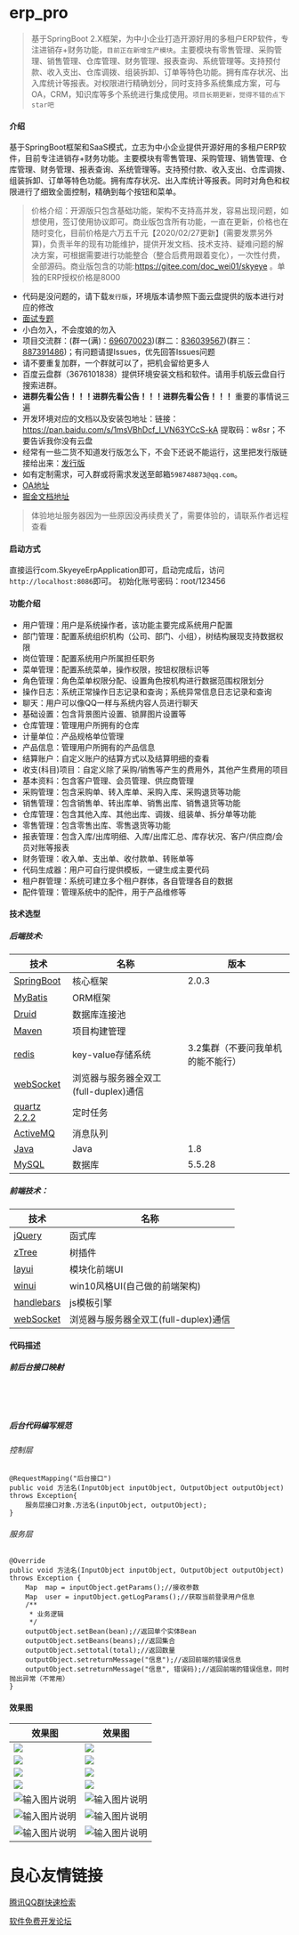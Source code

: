 # erp_pro

> 基于SpringBoot 2.X框架，为中小企业打造开源好用的多租户ERP软件，专注进销存+财务功能，`目前正在新增生产模块`。主要模块有零售管理、采购管理、销售管理、仓库管理、财务管理、报表查询、系统管理等。支持预付款、收入支出、仓库调拨、组装拆卸、订单等特色功能。拥有库存状况、出入库统计等报表。对权限进行精确划分，同时支持多系统集成方案，可与OA，CRM，知识库等多个系统进行集成使用。`项目长期更新，觉得不错的点下star吧`

#### 介绍
基于SpringBoot框架和SaaS模式，立志为中小企业提供开源好用的多租户ERP软件，目前专注进销存+财务功能。主要模块有零售管理、采购管理、销售管理、仓库管理、财务管理、报表查询、系统管理等。支持预付款、收入支出、仓库调拨、组装拆卸、订单等特色功能。拥有库存状况、出入库统计等报表。同时对角色和权限进行了细致全面控制，精确到每个按钮和菜单。

> 价格介绍：开源版只包含基础功能，架构不支持高并发，容易出现问题，如想使用，签订使用协议即可。商业版包含所有功能，一直在更新，价格也在随时变化，目前价格是六万五千元【2020/02/27更新】(需要发票另外算)，负责半年的现有功能维护，提供开发文档、技术支持、疑难问题的解决方案，可根据需要进行功能整合（整合后费用跟着变化），一次性付费，全部源码。商业版包含的功能:https://gitee.com/doc_wei01/skyeye 。单独的ERP授权价格是8000

- 代码是没问题的，请下载`发行版`，环境版本请参照下面云盘提供的版本进行对应的修改
- [面试专题](https://gitee.com/doc_wei01/skyeye/blob/master/Java%E5%AD%A6%E4%B9%A0%E7%9B%AE%E5%BD%95.md)
- 小白勿入，不会度娘的勿入
- 项目交流群：(群一(满)：[696070023](http://shang.qq.com/wpa/qunwpa?idkey=e9aace2bf3e05f37ed5f0377c3827c6683d970ac0bcc61b601f70dc861053229))(群二：[836039567](https://shang.qq.com/wpa/qunwpa?idkey=7bb6f29b27f772aadca9c7c4e384f7833c64e9c3c947b5e946c7b303d1fe174a))(群三：[887391486](https://shang.qq.com/wpa/qunwpa?idkey=a65f2e0292eb1048bb13abb7adca302bd83e3465974861ec1f04c2f7fffc4d99))；有问题请提Issues，优先回答Issues问题
- 请不要重复加群，一个群就可以了，把机会留给更多人
- 百度云盘群（3676101838）提供环境安装文档和软件。请用手机版云盘自行搜索进群。
-  **进群先看公告！！！进群先看公告！！！进群先看公告！！！**  重要的事情说三遍
- 开发环境对应的文档以及安装包地址：链接：https://pan.baidu.com/s/1msVBhDcf_I_VN63YCcS-kA 提取码：w8sr；不要告诉我你没有云盘
- 经常有一些二货不知道发行版怎么下，不会下还说不能运行，这里把发行版链接给出来：[发行版](https://gitee.com/doc_wei01/erp-pro/releases)
- 如有定制需求，可入群或将需求发送至邮箱`598748873@qq.com`。
- [OA地址](https://gitee.com/doc_wei01/skyeye)
- [掘金文档地址](https://juejin.im/post/5db28c1e51882560613501cf)

> 体验地址服务器因为一些原因没再续费关了，需要体验的，请联系作者远程查看

#### 启动方式
直接运行com.SkyeyeErpApplication即可，启动完成后，访问`http://localhost:8086`即可。 初始化账号密码：root/123456

#### 功能介绍

- 用户管理：用户是系统操作者，该功能主要完成系统用户配置
- 部门管理：配置系统组织机构（公司、部门、小组），树结构展现支持数据权限
- 岗位管理：配置系统用户所属担任职务
- 菜单管理：配置系统菜单，操作权限，按钮权限标识等
- 角色管理：角色菜单权限分配、设置角色按机构进行数据范围权限划分
- 操作日志：系统正常操作日志记录和查询；系统异常信息日志记录和查询
- 聊天：用户可以像QQ一样与系统内容人员进行聊天
- 基础设置：包含背景图片设置、锁屏图片设置等
- 仓库管理：管理用户所拥有的仓库
- 计量单位：产品规格单位管理
- 产品信息：管理用户所拥有的产品信息
- 结算账户：自定义账户的结算方式以及结算明细的查看
- 收支(科目)项目：自定义除了采购/销售等产生的费用外，其他产生费用的项目
- 基本资料：包含客户管理、会员管理、供应商管理
- 采购管理：包含采购单、转入库单、采购入库、采购退货等功能
- 销售管理：包含销售单、转出库单、销售出库、销售退货等功能
- 仓库管理：包含其他入库、其他出库、调拨、组装单、拆分单等功能
- 零售管理：包含零售出库、零售退货等功能
- 报表管理：包含入库/出库明细、入库/出库汇总、库存状况、客户/供应商/会员对账等报表
- 财务管理：收入单、支出单、收付款单、转账单等
- 代码生成器：用户可自行提供模板，一键生成主要代码
- 租户群管理：系统可建立多个租户群体，各自管理各自的数据
- 配件管理：管理系统中的配件，用于产品维修等


#### 技术选型

##### 后端技术:

技术|名称|版本
---|---|---
[SpringBoot](http://spring.io/projects/spring-boot)|核心框架|2.0.3
[MyBatis](http://www.mybatis.org/mybatis-3/zh/index.html)|ORM框架
[Druid](https://github.com/alibaba/druid)|数据库连接池|
[Maven](http://maven.apache.org/)|项目构建管理|
[redis](https://redis.io/)|key-value存储系统|3.2集群（不要问我单机的能不能行）
[webSocket](http://www.runoob.com/html/html5-websocket.html)|浏览器与服务器全双工(full-duplex)通信|
[quartz 2.2.2](http://www.quartz-scheduler.org/)|定时任务|
[ActiveMQ](http://activemq.apache.org/replicated-leveldb-store.html)|消息队列|
[Java]()|Java|1.8
[MySQL]()|数据库|5.5.28

##### 前端技术：

技术|名称
---|---
[jQuery](http://jquery.com/)|函式库
[zTree](http://www.treejs.cn/v3/)|树插件
[layui](https://www.layui.com/)|模块化前端UI
[winui](https://gitee.com/doc_wei01/skyeye)|win10风格UI(自己做的前端架构)
[handlebars](http://www.ghostchina.com/introducing-the-handlebars-js-templating-engine/)|js模板引擎
[webSocket](http://www.runoob.com/html/html5-websocket.html)|浏览器与服务器全双工(full-duplex)通信

#### 代码描述
##### 前后台接口映射

```
 
	 
 
```

##### 后台代码编写规范

###### 控制层

```
@RequestMapping("后台接口")
public void 方法名(InputObject inputObject, OutputObject outputObject) throws Exception{
	服务层接口对象.方法名(inputObject, outputObject);
}
```

###### 服务层

```
@Override
public void 方法名(InputObject inputObject, OutputObject outputObject) throws Exception {
	Map  map = inputObject.getParams();//接收参数
	Map  user = inputObject.getLogParams();//获取当前登录用户信息
	/**
	 * 业务逻辑
	 */
	outputObject.setBean(bean);//返回单个实体Bean
	outputObject.setBeans(beans);//返回集合
	outputObject.settotal(total);//返回数量
	outputObject.setreturnMessage("信息");//返回前端的错误信息
	outputObject.setreturnMessage("信息", 错误码);//返回前端的错误信息，同时抛出异常（不常用）
}
```

#### 效果图

|效果图|效果图|
| ------------- | ------------- |
|![](https://images.gitee.com/uploads/images/2019/1011/084458_e0c2e256_1541735.png "")|![](https://s2.ax1x.com/2019/10/11/uHSaY8.png "")|
|![](https://images.gitee.com/uploads/images/2019/1011/084630_9326c93d_1541735.png "")|![](https://s2.ax1x.com/2019/10/11/uHpkh8.png "")|
|![](https://images.gitee.com/uploads/images/2019/1011/084706_8c921d85_1541735.png "")|![](https://s2.ax1x.com/2019/10/11/uHpeXj.png "")|
|![](https://images.gitee.com/uploads/images/2019/1015/091741_4030a2f0_1541735.png "")|![](https://s2.ax1x.com/2019/10/15/K9meR1.png "")|
|![输入图片说明](https://images.gitee.com/uploads/images/2019/1022/165203_457e90a8_1541735.png "在这里输入图片标题")|![输入图片说明](https://images.gitee.com/uploads/images/2019/1022/165318_c88d74e3_1541735.png "在这里输入图片标题")|
|![输入图片说明](https://images.gitee.com/uploads/images/2019/1022/165355_a7090ee3_1541735.png "在这里输入图片标题")|![输入图片说明](https://images.gitee.com/uploads/images/2019/1022/165505_0f5c5162_1541735.png "在这里输入图片标题")|
|![输入图片说明](https://images.gitee.com/uploads/images/2019/1022/165537_fbb78be8_1541735.png "在这里输入图片标题")|![输入图片说明](https://images.gitee.com/uploads/images/2019/1023/152325_95480f53_1541735.png "在这里输入图片标题")|


 # 良心友情链接

[腾讯QQ群快速检索](http://u.720life.cn/s/8cf73f7c)

[软件免费开发论坛](http://u.720life.cn/s/bbb01dc0)